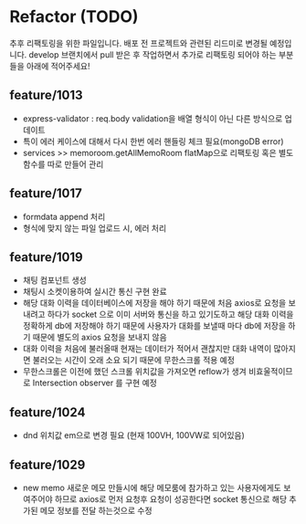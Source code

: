 # Refactor (TODO)

추후 리팩토링을 위한 파일입니다. 배포 전 프로젝트와 관련된 리드미로 변경될 예정입니다. 
develop 브랜치에서 pull 받은 후 작업하면서 추가로 리팩토링 되어야 하는 부분들을 아래에 적어주세요!

## feature/1013

 - express-validator : req.body validation을 배열 형식이 아닌 다른 방식으로 업데이트 
 - 특이 에러 케이스에 대해서 다시 한번 에러 핸들링 체크 필요(mongoDB error)
 - services >> memoroom.getAllMemoRoom flatMap으로 리팩토링 혹은 별도 함수를 따로 만들어 관리

## feature/1017
 - formdata append 처리
 - 형식에 맞지 않는 파일 업로드 시, 에러 처리

## feature/1019
 - 채팅 컴포넌트 생성
 - 채팅시 소켓이용하여 실시간 통신 구현 완료
 - 해당 대화 이력을 데이터베이스에 저장을 해야 하기 때문에 처음 axios로 요청을 보내려고 하다가 socket
   으로 이미 서버와 통신을 하고 있기도하고 해당 대화 이력을 정확하게 db에 저장해야 하기 때문에 사용자가
   대화를 보낼때 마다 db에 저장을 하기 때문에 별도의 axios 요청을 보내지 않음 
 - 대화 이력을 처음에 불러올때 현재는 데이터가 적어서 괜찮지만 대화 내역이 많아지면 불러오는 시간이 오래
   소요 되기 때문에 무한스크롤 적용 예정
 - 무한스크롤은 이전에 했던 스크롤 위치값을 가져오면 reflow가 생겨 비효울적이므로 Intersection 
   observer 를 구현 예정

## feature/1024
 - dnd 위치값 em으로 변경 필요 (현재 100VH, 100VW로 되어있음)

## feature/1029
- new memo 새로운 메모 만들시에 해당 메모룸에 참가하고 있는 사용자에게도 보여주어야 하므로 axios로
  먼저 요청후 요청이 성공한다면 socket 통신으로 해당 추가된 메모 정보를 전달 하는것으로 수정